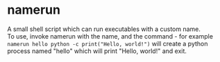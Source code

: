 # namerun
A small shell script which can run executables with a custom name.  
To use, invoke namerun with the name, and the command - for example ```namerun hello python -c print("Hello, world!")``` will create a python process named "hello" which will print "Hello, world!" and exit.
